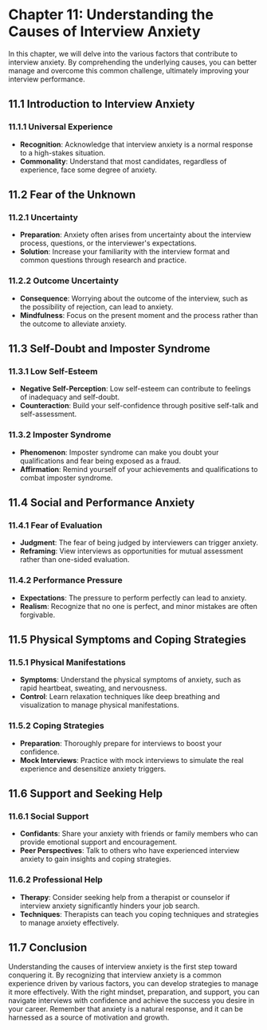 Chapter 11: Understanding the Causes of Interview Anxiety
=========================================================

In this chapter, we will delve into the various factors that contribute to interview anxiety. By comprehending the underlying causes, you can better manage and overcome this common challenge, ultimately improving your interview performance.

11.1 **Introduction to Interview Anxiety**
------------------------------------------

### 11.1.1 **Universal Experience**

* **Recognition**: Acknowledge that interview anxiety is a normal response to a high-stakes situation.
* **Commonality**: Understand that most candidates, regardless of experience, face some degree of anxiety.

11.2 **Fear of the Unknown**
----------------------------

### 11.2.1 **Uncertainty**

* **Preparation**: Anxiety often arises from uncertainty about the interview process, questions, or the interviewer's expectations.
* **Solution**: Increase your familiarity with the interview format and common questions through research and practice.

### 11.2.2 **Outcome Uncertainty**

* **Consequence**: Worrying about the outcome of the interview, such as the possibility of rejection, can lead to anxiety.
* **Mindfulness**: Focus on the present moment and the process rather than the outcome to alleviate anxiety.

11.3 **Self-Doubt and Imposter Syndrome**
-----------------------------------------

### 11.3.1 **Low Self-Esteem**

* **Negative Self-Perception**: Low self-esteem can contribute to feelings of inadequacy and self-doubt.
* **Counteraction**: Build your self-confidence through positive self-talk and self-assessment.

### 11.3.2 **Imposter Syndrome**

* **Phenomenon**: Imposter syndrome can make you doubt your qualifications and fear being exposed as a fraud.
* **Affirmation**: Remind yourself of your achievements and qualifications to combat imposter syndrome.

11.4 **Social and Performance Anxiety**
---------------------------------------

### 11.4.1 **Fear of Evaluation**

* **Judgment**: The fear of being judged by interviewers can trigger anxiety.
* **Reframing**: View interviews as opportunities for mutual assessment rather than one-sided evaluation.

### 11.4.2 **Performance Pressure**

* **Expectations**: The pressure to perform perfectly can lead to anxiety.
* **Realism**: Recognize that no one is perfect, and minor mistakes are often forgivable.

11.5 **Physical Symptoms and Coping Strategies**
------------------------------------------------

### 11.5.1 **Physical Manifestations**

* **Symptoms**: Understand the physical symptoms of anxiety, such as rapid heartbeat, sweating, and nervousness.
* **Control**: Learn relaxation techniques like deep breathing and visualization to manage physical manifestations.

### 11.5.2 **Coping Strategies**

* **Preparation**: Thoroughly prepare for interviews to boost your confidence.
* **Mock Interviews**: Practice with mock interviews to simulate the real experience and desensitize anxiety triggers.

11.6 **Support and Seeking Help**
---------------------------------

### 11.6.1 **Social Support**

* **Confidants**: Share your anxiety with friends or family members who can provide emotional support and encouragement.
* **Peer Perspectives**: Talk to others who have experienced interview anxiety to gain insights and coping strategies.

### 11.6.2 **Professional Help**

* **Therapy**: Consider seeking help from a therapist or counselor if interview anxiety significantly hinders your job search.
* **Techniques**: Therapists can teach you coping techniques and strategies to manage anxiety effectively.

11.7 **Conclusion**
-------------------

Understanding the causes of interview anxiety is the first step toward conquering it. By recognizing that interview anxiety is a common experience driven by various factors, you can develop strategies to manage it more effectively. With the right mindset, preparation, and support, you can navigate interviews with confidence and achieve the success you desire in your career. Remember that anxiety is a natural response, and it can be harnessed as a source of motivation and growth.
